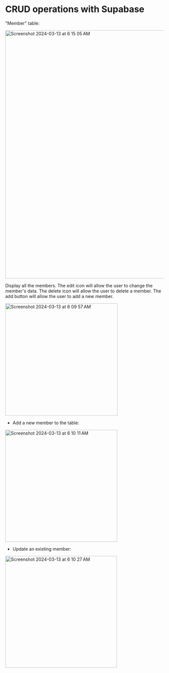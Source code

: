 # CRUD operations with Supabase 
"Member" table:

<img width="789" alt="Screenshot 2024-03-13 at 6 15 05 AM" src="https://github.com/shaimaathu/DB-CRUD-Lab/assets/155615972/8eede3a5-6bea-42a4-bc44-1b430e596ca1">

Display all the members.
The edit icon will allow the user to change the member's data.
The delete icon will allow the user to delete a member.
The add button will allow the user to add a new member.


<img width="357" alt="Screenshot 2024-03-13 at 6 09 57 AM" src="https://github.com/shaimaathu/DB-CRUD-Lab/assets/155615972/49da1780-f212-4ff1-93e5-f29eae2c05a6">


- Add a new member to the table:

 
<img width="356" alt="Screenshot 2024-03-13 at 6 10 11 AM" src="https://github.com/shaimaathu/DB-CRUD-Lab/assets/155615972/d3f9e4cc-2634-4412-854b-ddb5760018f7">


- Update an existing member:

  
<img width="355" alt="Screenshot 2024-03-13 at 6 10 27 AM" src="https://github.com/shaimaathu/DB-CRUD-Lab/assets/155615972/5f8aa205-1a66-4848-b16b-dfbfb7809faf">
